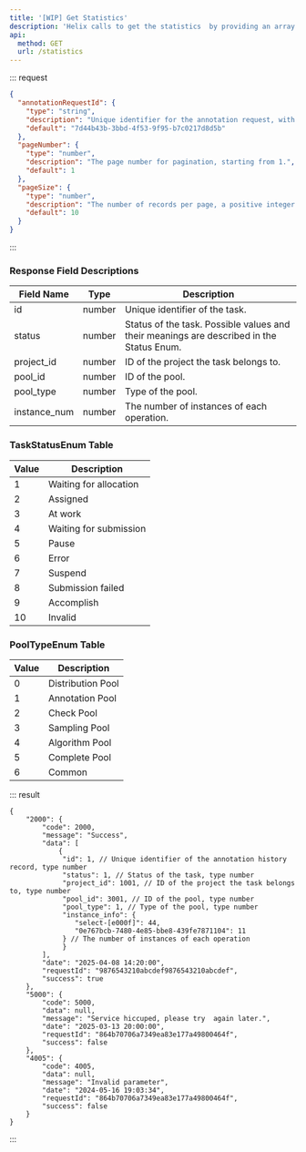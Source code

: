 ```yaml
---
title: '[WIP] Get Statistics'
description: 'Helix calls to get the statistics  by providing an array of annotationRequestId and pagination information, which can be used to deliver statistics and query the relevant annotation result.'
api:
  method: GET
  url: /statistics
---
```


::: request

```json [body]
{
  "annotationRequestId": {
    "type": "string",
    "description": "Unique identifier for the annotation request, with a maximum length of 255 bytes.",
    "default": "7d44b43b-3bbd-4f53-9f95-b7c0217d8d5b"
  },
  "pageNumber": {
    "type": "number",
    "description": "The page number for pagination, starting from 1.",
    "default": 1
  },
  "pageSize": {
    "type": "number",
    "description": "The number of records per page, a positive integer.",
    "default": 10
  }
}
```

:::

### Response Field Descriptions

| Field Name   | Type   | Description                                                                              |
| ------------ | ------ | ---------------------------------------------------------------------------------------- |
| id           | number | Unique identifier of the task.                                                           |
| status       | number | Status of the task. Possible values and their meanings are described in the Status Enum. |
| project_id   | number | ID of the project the task belongs to.                                                   |
| pool_id      | number | ID of the pool.                                                                          |
| pool_type    | number | Type of the pool.                                                                        |
| instance_num | number | The number of instances of each operation.                                               |

### TaskStatusEnum Table

| Value | Description            |
| ----- | ---------------------- |
| 1     | Waiting for allocation |
| 2     | Assigned               |
| 3     | At work                |
| 4     | Waiting for submission |
| 5     | Pause                  |
| 6     | Error                  |
| 7     | Suspend                |
| 8     | Submission failed      |
| 9     | Accomplish             |
| 10    | Invalid                |

### PoolTypeEnum Table

| Value | Description       |
| ----- | ----------------- |
| 0     | Distribution Pool |
| 1     | Annotation Pool   |
| 2     | Check Pool        |
| 3     | Sampling Pool     |
| 4     | Algorithm Pool    |
| 5     | Complete Pool     |
| 6     | Common            |

::: result

```json[responses]
{
    "2000": {
        "code": 2000,
        "message": "Success",
        "data": [
            {
             "id": 1, // Unique identifier of the annotation history record, type number
             "status": 1, // Status of the task, type number
             "project_id": 1001, // ID of the project the task belongs to, type number
             "pool_id": 3001, // ID of the pool, type number
             "pool_type": 1, // Type of the pool, type number
             "instance_info": {
                "select-[e000f]": 44,
                "0e767bcb-7480-4e85-bbe8-439fe7871104": 11
             } // The number of instances of each operation
             }
        ],
        "date": "2025-04-08 14:20:00",
        "requestId": "9876543210abcdef9876543210abcdef",
        "success": true
    },
    "5000": {
        "code": 5000,
        "data": null,
        "message": "Service hiccuped, please try  again later.",
        "date": "2025-03-13 20:00:00",
        "requestId": "864b70706a7349ea83e177a49800464f",
        "success": false
    },
    "4005": {
        "code": 4005,
        "data": null,
        "message": "Invalid parameter",
        "date": "2024-05-16 19:03:34",
        "requestId": "864b70706a7349ea83e177a49800464f",
        "success": false
    }
}
```

:::
